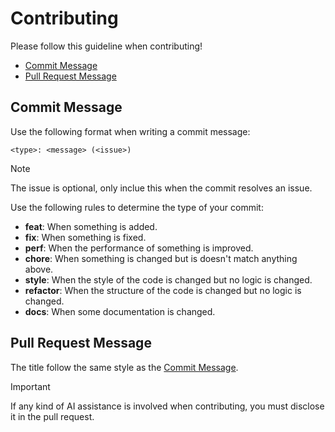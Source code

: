 # Contributing

Please follow this guideline when contributing!

- [Commit Message](#commit-message)
- [Pull Request Message](#pull-request-message)

## Commit Message

Use the following format when writing a commit message:

```
<type>: <message> (<issue>)
```

> [!NOTE]
> The issue is optional, only inclue this when the commit resolves an issue.

Use the following rules to determine the type of your commit:

- **feat**: When something is added.
- **fix**: When something is fixed.
- **perf**: When the performance of something is improved.
- **chore**: When something is changed but is doesn't match anything above.
- **style**: When the style of the code is changed but no logic is changed.
- **refactor**: When the structure of the code is changed but no logic is changed.
- **docs**: When some documentation is changed.

## Pull Request Message

The title follow the same style as the [Commit Message](#commit-message).

> [!IMPORTANT]
> If any kind of AI assistance is involved when contributing, you must disclose it in the pull request.
